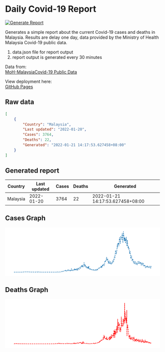 # **Daily Covid-19 Report**
[![Generate Report](https://github.com/yapkhaichuen/Daily-Covid-Report/actions/workflows/generate-report.yml/badge.svg)](https://github.com/yapkhaichuen/Daily-Covid-Report/actions/workflows/generate-report.yml)


Generates a simple report about the current Covid-19 cases and deaths in Malaysia.
Results are delay one day, data provided by 
the Ministry of Health Malaysia Covid-19 public data.

1. data.json file for report output
2. report output is generated every 30 minutes

Data from: <br>
[MoH-MalaysiaCovid-19 Public Data](https://github.com/MoH-Malaysia/covid19-public)

View deployment here: <br>
[GitHub Pages](https://yapkhaichuen.github.io/Daily-Covid-Report/)

## **Raw data**
<!-- MARKDOWN-AUTO-DOCS:START (CODE:src=https://raw.githubusercontent.com/yapkhaichuen/daily-covid-report/main/data.json) -->
<!-- The below code snippet is automatically added from https://raw.githubusercontent.com/yapkhaichuen/daily-covid-report/main/data.json -->
```json
[
    {
        "Country": "Malaysia",
        "Last updated": "2022-01-20",
        "Cases": 3764,
        "Deaths": 22,
        "Generated": "2022-01-21 14:17:53.627458+08:00"
    }
]
```
<!-- MARKDOWN-AUTO-DOCS:END -->
## **Generated report**
<!-- MARKDOWN-AUTO-DOCS:START (JSON_TO_HTML_TABLE:src=./data.json) -->
<table class="JSON-TO-HTML-TABLE"><thead><tr><th class="country-th">Country</th><th class="last-updated-th">Last updated</th><th class="cases-th">Cases</th><th class="deaths-th">Deaths</th><th class="generated-th">Generated</th></tr></thead><tbody ><tr ><td class="country-td td_text">Malaysia</td><td class="last-updated-td td_text">2022-01-20</td><td class="cases-td td_num">3764</td><td class="deaths-td td_num">22</td><td class="generated-td td_text">2022-01-21 14:17:53.627458+08:00</td></tr></tbody></table>
<!-- MARKDOWN-AUTO-DOCS:END -->

## **Cases Graph**
![new_cases_graph](./cases_graph.png)

## **Deaths Graph**
![deaths_graph](./deaths_graph.png)



